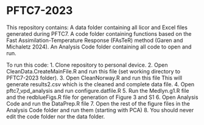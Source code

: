 # PFTC7-2023
This repository contains:
  A data folder containing all licor and Excel files generated during PFTC7.
  A code folder containing functions based on the Fast Assimilation-Temperature Response (FAsTeR) method (Garen and Michaletz 2024).
  An Analysis Code folder containing all code to open and run.

  To run this code: 
    1. Clone repository to personal device.
    2. Open CleanData.CreateMainFile.R and run this file (set working directory to PFTC7-2023 folder).
    3. Open CleanNorway.R and run this file
    This will generate results2.csv which is the cleaned and complete data file.
    4. Open pftc7_vpd_analysis and run configure.datfile.R
    5. Run the Medlyn.g1.R file and the redblueFigs.R file for generation of Figure 3 and S1
    6. Open Analysis Code and run the DataPrep.R file
    7. Open the rest of the figure files in the Analysis Code folder and run them (starting with PCA)
    8. You should never edit the code folder nor the data folder.
